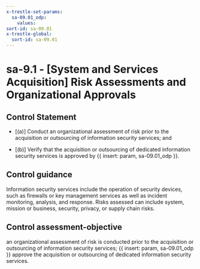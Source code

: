 ```yaml
---
x-trestle-set-params:
  sa-09.01_odp:
    values:
sort-id: sa-09.01
x-trestle-global:
  sort-id: sa-09.01
---
```


# sa-9.1 - \[System and Services Acquisition\] Risk Assessments and Organizational Approvals

## Control Statement

- \[(a)\] Conduct an organizational assessment of risk prior to the acquisition or outsourcing of information security services; and

- \[(b)\] Verify that the acquisition or outsourcing of dedicated information security services is approved by {{ insert: param, sa-09.01_odp }}.

## Control guidance

Information security services include the operation of security devices, such as firewalls or key management services as well as incident monitoring, analysis, and response. Risks assessed can include system, mission or business, security, privacy, or supply chain risks.

## Control assessment-objective

an organizational assessment of risk is conducted prior to the acquisition or outsourcing of information security services;
{{ insert: param, sa-09.01_odp }} approve the acquisition or outsourcing of dedicated information security services.
